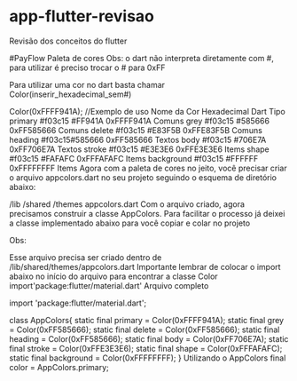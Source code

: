 # app-flutter-revisao
Revisão dos conceitos do flutter

#PayFlow
Paleta de cores
Obs: o dart não interpreta diretamente com #, para utilizar é preciso trocar o # para 0xFF

Para utilizar uma cor no dart basta chamar Color(inserir_hexadecimal_sem#)

Color(0xFFFF941A); //Exemplo de uso
Nome da Cor	Hexadecimal	Dart	Tipo
primary	#f03c15 #FF941A	0xFFFF941A	Comuns
grey	#f03c15 #585666	0xFF585666	Comuns
delete	#f03c15 #E83F5B	0xFFE83F5B	Comuns
heading	#f03c15#585666	0xFF585666	Textos
body	#f03c15 #706E7A	0xFF706E7A	Textos
stroke	#f03c15 #E3E3E6	0xFFE3E3E6	Items
shape	#f03c15 #FAFAFC	0xFFFAFAFC	Items
background	#f03c15 #FFFFFF	0xFFFFFFFF	Items
Agora com a paleta de cores no jeito, você precisar criar o arquivo appcolors.dart no seu projeto seguindo o esquema de diretório abaixo:

/lib
	/shared
		/themes
			appcolors.dart
Com o arquivo criado, agora precisamos construir a classe AppColors. Para facilitar o processo já deixei a classe implementado abaixo para você copiar e colar no projeto

Obs:

Esse arquivo precisa ser criado dentro de /lib/shared/themes/appcolors.dart
Importante lembrar de colocar o import abaixo no início do arquivo para encontrar a classe Color
import'package:flutter/material.dart'
Arquivo completo

import  'package:flutter/material.dart';

class AppColors{
static final primary = Color(0xFFFF941A);
static final grey = Color(0xFF585666);
static final delete = Color(0xFF585666);
static final heading = Color(0xFF585666);
static final body = Color(0xFF706E7A);
static final stroke = Color(0xFFE3E3E6);
static final shape = Color(0xFFFAFAFC);
static final background = Color(0xFFFFFFFF);
}
Utilizando o AppColors
final color = AppColors.primary;
